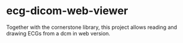 # ecg-dicom-web-viewer
Together with the cornerstone library, this project allows reading and drawing ECGs from a dcm in web version.
